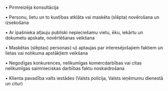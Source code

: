 
• Pirmreizēja konsultācija

• Personu, lietu un to kustības atklāta vai maskēta (slēpta) novērošana un izsekošana

• Ar īpašnieka atļauju publiski nepieciešamu vietu, ēku, iekārtu un dokumetu apskate, novērtēšanas  veikšana

• Maskētas (slēptas) personas(-u) aptaujas par interesējošajiem faktiem un lietas vai notikuma apstākļiem veikšana

• Negodīgas konkurences, nelikumīgas komercdarbības vai citas nelikumīgas saimnieciskas darbības faktu noskaidrošana

• Klienta pavadība valts iestādes (Valsts policija, Valsts ieņēmumu dienestā un citur)